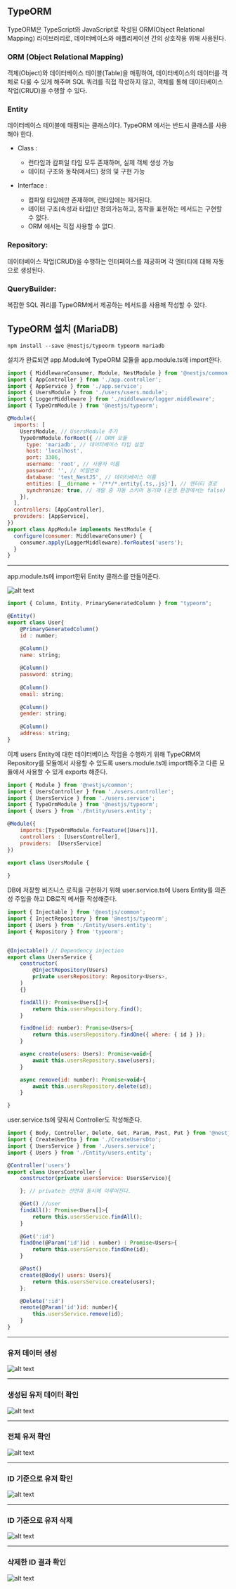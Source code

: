 ## TypeORM
TypeORM은 TypeScript와 JavaScript로 작성된 ORM(Object Relational Mapping) 라이브러리로, 데이터베이스와 애플리케이션 간의 상호작용 위해 사용된다.

### ORM (Object Relational Mapping)
객체(Object)와 데이터베이스 테이블(Table)을 매핑하여, 데이터베이스의 데이터를 객체로 다룰 수 있게 해주며
SQL 쿼리를 직접 작성하지 않고, 객체를 통해 데이터베이스 작업(CRUD)을 수행할 수 있다.

### Entity
데이터베이스 테이블에 매핑되는 클래스이다.
TypeORM 에서는 반드시 클래스를 사용해야 한다.

- Class : 
    - 런타임과 캄퍼일 타임 모두 존재하며, 실제 객체 생성 가능
    - 데이터 구조와 동작(메서드) 정의 및 구현 가능
    
- Interface : 
    - 컴파일 타임에만 존재하며, 런타임에는 제거된다.
    - 데이터 구조(속성과 타입)만 정의가능하고, 동작을 표현하는 메서드는 구현할 수 없다.
    - ORM 에서는 직접 사용할 수 없다.

### Repository:
데이터베이스 작업(CRUD)을 수행하는 인터페이스를 제공하며 각 엔터티에 대해 자동으로 생성된다.

### QueryBuilder:
복잡한 SQL 쿼리를 TypeORM에서 제공하는 메서드를 사용해 작성할 수 있다.

## TypeORM 설치 (MariaDB)
```npm install --save @nestjs/typeorm typeorm mariadb```

설치가 완료되면 app.Module에 TypeORM 모듈을 app.module.ts에 import한다.

```javascript
import { MiddlewareConsumer, Module, NestModule } from '@nestjs/common';
import { AppController } from './app.controller';
import { AppService } from './app.service';
import { UsersModule } from './users/users.module';
import { LoggerMiddleware } from './middleware/logger.middleware';
import { TypeOrmModule } from '@nestjs/typeorm';

@Module({
  imports: [
    UsersModule, // UsersModule 추가
    TypeOrmModule.forRoot({ // ORM 모듈
      type: 'mariadb', // 데이터베이스 타입 설정
      host: 'localhost',
      port: 3306,
      username: 'root', // 사용자 이름
      password: '', // 비밀번호
      database: 'test_NestJS', // 데이터베이스 이름
      entities: [__dirname + '/**/*.entity{.ts,.js}'], // 엔터티 경로
      synchronize: true, // 개발 중 자동 스키마 동기화 (운영 환경에서는 false)
    }),
  ],
  controllers: [AppController],
  providers: [AppService],
})
export class AppModule implements NestModule {
  configure(consumer: MiddlewareConsumer) {
    consumer.apply(LoggerMiddleware).forRoutes('users');
  }
}
```
___
app.module.ts에 import한뒤 Entity 클래스를 만들어준다.

![alt text](./Project.img/usersEntiry.png)

```javascript
import { Column, Entity, PrimaryGeneratedColumn } from "typeorm";

@Entity()
export class User{
    @PrimaryGeneratedColumn()
    id : number;

    @Column()
    name: string;
    
    @Column()
    password: string;
    
    @Column()
    email: string;
    
    @Column()
    gender: string;
    
    @Column()
    address: string;
}
```

이제 users Entity에 대한 데이터베이스 작업을 수행하기 위해 TypeORM의 Repository를 모듈에서 사용할 수 있도록 users.module.ts에 import해주고 다른 모듈에서 사용할 수 있게 exports 해준다.

```javascript
import { Module } from '@nestjs/common';
import { UsersController } from './users.controller';
import { UsersService } from './users.service';
import { TypeOrmModule } from '@nestjs/typeorm';
import { Users } from './Entity/users.entity';

@Module({
    imports:[TypeOrmModule.forFeature([Users])],
    controllers : [UsersController],
    providers:  [UsersService]
})

export class UsersModule {
    
}
```

DB에 저장할 비즈니스 로직을 구현하기 위해 user.service.ts에 Users Entity를 의존성 주입을 하고 DB로직
메서들 작성해준다.

```javascript
import { Injectable } from '@nestjs/common';
import { InjectRepository } from '@nestjs/typeorm';
import { Users } from './Entity/users.entity';
import { Repository } from 'typeorm';


@Injectable() // Dependency injection
export class UsersService {
    constructor(
        @InjectRepository(Users)
        private usersRepository: Repository<Users>,
    )
    {}

    findAll(): Promise<Users[]>{
        return this.usersRepository.find();
    }

    findOne(id: number): Promise<Users>{
        return this.usersRepository.findOne({ where: { id } });
    }

    async create(users: Users): Promise<void>{
        await this.usersRepository.save(users);
    }

    async remove(id: number): Promise<void>{
        await this.usersRepository.delete(id);
    }

}

```

user.service.ts에 맞춰서 Controller도 작성해준다.

```javascript
import { Body, Controller, Delete, Get, Param, Post, Put } from '@nestjs/common';
import { CreateUserDto } from './CreateUsersDto';
import { UsersService } from './users.service';
import { Users } from './Entity/users.entity';

@Controller('users')
export class UsersController {
    constructor(private usersService: UsersService){

    }; // private는 선언과 동시에 이루어진다.

    @Get() //user
    findAll(): Promise<Users[]>{
        return this.usersService.findAll();
    }
    
    @Get(':id')
    findOne(@Param('id')id : number) : Promise<Users>{
        return this.usersService.findOne(id);
    }

    @Post()
    create(@Body() users: Users){
        return this.usersService.create(users);
    };

    @Delete(':id')
    remote(@Param('id')id: number){
        this.usersService.remove(id);
    }
}
```
___
### 유저 데이터 생성
![alt text](./Project.img/createUsers.png)

___
### 생성된 유저 데이터 확인
![alt text](./Project.img/createResult.png)

___
### 전체 유저 확인
![alt text](./Project.img/readAllUsers.png)

___
### ID 기준으로 유저 확인
![alt text](./Project.img/read_Id_Users.png)

___
### ID 기준으로 유저 삭제
![alt text](./Project.img/deleteUsers.png)

___
### 삭제한 ID 결과 확인
![alt text](./Project.img/deleteResult.png)